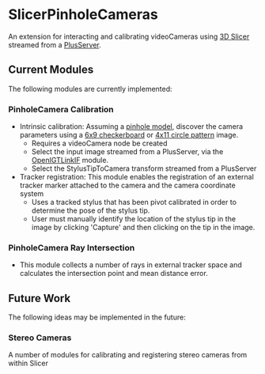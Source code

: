 # SlicerPinholeCameras
An extension for interacting and calibrating videoCameras using [3D Slicer](https://www.github.com/Slicer/Slicer) streamed from a [PlusServer](http://perk-software.cs.queensu.ca/plus/doc/nightly/user/ApplicationPlusServer.html).

## Current Modules
The following modules are currently implemented:

### PinholeCamera Calibration
* Intrinsic calibration: Assuming a [pinhole model](http://opencv-python-tutroals.readthedocs.io/en/latest/py_tutorials/py_calib3d/py_calibration/py_calibration.html), discover the camera parameters using a [6x9  checkerboard](https://github.com/VASST/SlicerPinholeCameras/blob/master/Documentation/checkerboardPattern.png) or [4x11 circle pattern](https://github.com/VASST/SlicerPinholeCameras/blob/master/Documentation/circles_pattern.png) image.
  * Requires a videoCamera node be created
  * Select the input image streamed from a PlusServer, via the [OpenIGTLinkIF](https://github.com/openigtlink/SlicerOpenIGTLink) module.
  * Select the StylusTipToCamera transform streamed from a PlusServer
* Tracker registration: This module enables the registration of an external tracker marker attached to the camera and the camera coordinate system
  * Uses a tracked stylus that has been pivot calibrated in order to determine the pose of the stylus tip.
  * User must manually identify the location of the stylus tip in the image by clicking 'Capture' and then clicking on the tip in the image.

### PinholeCamera Ray Intersection
* This module collects a number of rays in external tracker space and calculates the intersection point and mean distance error.

## Future Work
The following ideas may be implemented in the future:

### Stereo Cameras
A number of modules for calibrating and registering stereo cameras from within Slicer
